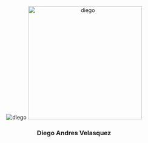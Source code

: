   
<div id="header" align="center">


<div  id="gifs">
<img src="https://media.giphy.com/media/0lGElDgkbXFRKXsAro/giphy-downsized-large.gif" alt="diego" heigth="300px">
<img src="https://media.giphy.com/media/5OW9D8sfzccttn3MwL/giphy.gif" alt="diego" height="300px">
</div>

<h3>Diego Andres Velasquez</h3>
  
</div>
   
